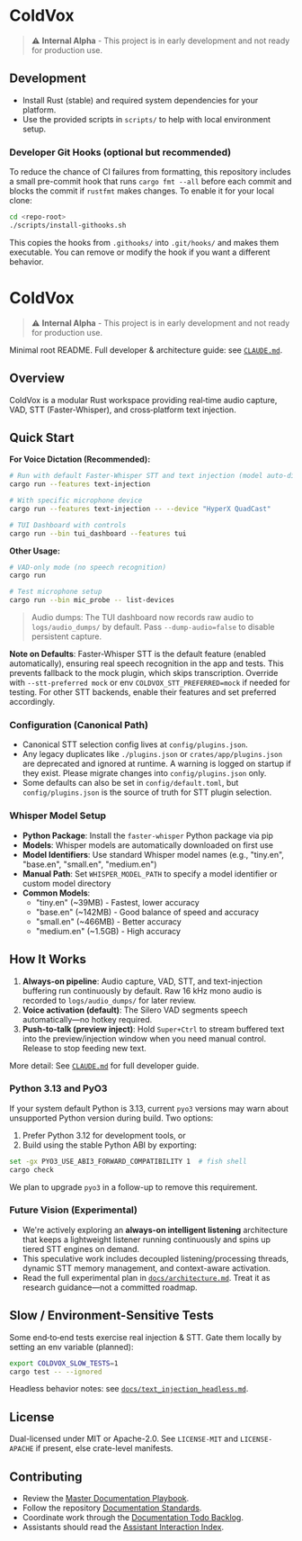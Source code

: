 # ColdVox
> ⚠️ **Internal Alpha** - This project is in early development and not ready for production use.
## Development
 - Install Rust (stable) and required system dependencies for your platform.
 - Use the provided scripts in `scripts/` to help with local environment setup.

### Developer Git Hooks (optional but recommended)

To reduce the chance of CI failures from formatting, this repository includes a small pre-commit hook that runs `cargo fmt --all` before each commit and blocks the commit if `rustfmt` makes changes. To enable it for your local clone:

```bash
cd <repo-root>
./scripts/install-githooks.sh
```

This copies the hooks from `.githooks/` into `.git/hooks/` and makes them executable. You can remove or modify the hook if you want a different behavior.

# ColdVox

> ⚠️ **Internal Alpha** - This project is in early development and not ready for production use.

Minimal root README. Full developer & architecture guide: see [`CLAUDE.md`](CLAUDE.md).

## Overview
ColdVox is a modular Rust workspace providing real‑time audio capture, VAD, STT (Faster-Whisper), and cross‑platform text injection.

## Quick Start

**For Voice Dictation (Recommended):**
```bash
# Run with default Faster-Whisper STT and text injection (model auto-discovered)
cargo run --features text-injection

# With specific microphone device
cargo run --features text-injection -- --device "HyperX QuadCast"

# TUI Dashboard with controls
cargo run --bin tui_dashboard --features tui
```

**Other Usage:**
```bash
# VAD-only mode (no speech recognition)
cargo run

# Test microphone setup
cargo run --bin mic_probe -- list-devices
```

> Audio dumps: The TUI dashboard now records raw audio to `logs/audio_dumps/` by default. Pass `--dump-audio=false` to disable persistent capture.

**Note on Defaults**: Faster-Whisper STT is the default feature (enabled automatically), ensuring real speech recognition in the app and tests. This prevents fallback to the mock plugin, which skips transcription. Override with `--stt-preferred mock` or env `COLDVOX_STT_PREFERRED=mock` if needed for testing. For other STT backends, enable their features and set preferred accordingly.

### Configuration (Canonical Path)
- Canonical STT selection config lives at `config/plugins.json`.
- Any legacy duplicates like `./plugins.json` or `crates/app/plugins.json` are deprecated and ignored at runtime. A warning is logged on startup if they exist. Please migrate changes into `config/plugins.json` only.
- Some defaults can also be set in `config/default.toml`, but `config/plugins.json` is the source of truth for STT plugin selection.

### Whisper Model Setup
- **Python Package**: Install the `faster-whisper` Python package via pip
- **Models**: Whisper models are automatically downloaded on first use
- **Model Identifiers**: Use standard Whisper model names (e.g., "tiny.en", "base.en", "small.en", "medium.en")
- **Manual Path**: Set `WHISPER_MODEL_PATH` to specify a model identifier or custom model directory
- **Common Models**:
  - "tiny.en" (~39MB) - Fastest, lower accuracy
  - "base.en" (~142MB) - Good balance of speed and accuracy
  - "small.en" (~466MB) - Better accuracy
  - "medium.en" (~1.5GB) - High accuracy

## How It Works
1. **Always-on pipeline**: Audio capture, VAD, STT, and text-injection buffering run continuously by default. Raw 16 kHz mono audio is recorded to `logs/audio_dumps/` for later review.
2. **Voice activation (default)**: The Silero VAD segments speech automatically—no hotkey required.
3. **Push-to-talk (preview inject)**: Hold `Super+Ctrl` to stream buffered text into the preview/injection window when you need manual control. Release to stop feeding new text.

More detail: See [`CLAUDE.md`](CLAUDE.md) for full developer guide.

### Python 3.13 and PyO3
If your system default Python is 3.13, current `pyo3` versions may warn about unsupported Python version during build. Two options:

1) Prefer Python 3.12 for development tools, or
2) Build using the stable Python ABI by exporting:

```bash
set -gx PYO3_USE_ABI3_FORWARD_COMPATIBILITY 1  # fish shell
cargo check
```

We plan to upgrade `pyo3` in a follow-up to remove this requirement.

### Future Vision (Experimental)
- We're actively exploring an **always-on intelligent listening** architecture that keeps a lightweight listener running continuously and spins up tiered STT engines on demand.
- This speculative work includes decoupled listening/processing threads, dynamic STT memory management, and context-aware activation.
- Read the full experimental plan in [`docs/architecture.md`](docs/architecture.md#coldvox-future-vision). Treat it as research guidance—not a committed roadmap.

## Slow / Environment-Sensitive Tests
Some end‑to‑end tests exercise real injection & STT. Gate them locally by setting an env variable (planned):
```bash
export COLDVOX_SLOW_TESTS=1
cargo test -- --ignored
```
Headless behavior notes: see [`docs/text_injection_headless.md`](docs/text_injection_headless.md).

## License
Dual-licensed under MIT or Apache-2.0. See `LICENSE-MIT` and `LICENSE-APACHE` if present, else crate-level manifests.

## Contributing

- Review the [Master Documentation Playbook](docs/MasterDocumentationPlaybook.md).
- Follow the repository [Documentation Standards](docs/standards.md).
- Coordinate work through the [Documentation Todo Backlog](docs/todo.md).
- Assistants should read the [Assistant Interaction Index](docs/agents.md).
